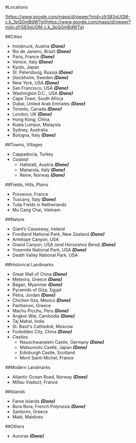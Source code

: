 #Locations

[https://www.google.com/maps/d/viewer?mid=zfrS83gUGM-c.k_3pQGmBdWTg](https://www.google.com/maps/d/viewer?mid=zfrS83gUGM-c.k_3pQGmBdWTg)

##Cities
- Innsbruck, Austria ***(Done)***
- Rio de Janeiro, Brazil ***(Done)***
- Paris, France ***(Done)***
- Venice, Italy ***(Done)***
- Kyoto, Japan
- St. Petersburg, Russia ***(Done)***
- Stockholm, Sweden ***(Done)***
- New York, USA ***(Done)***
- San Francisco, USA ***(Done)***
- Washington D.C., USA ***(Done)***
- Cape Town, South Africa
- Dubai, United Arab Emriates ***(Done)***
- Toronto, Canada ***(Done)***
- London, UK ***(Done)***
- Hong Kong, China
- Kuala Lumpur, Malaysia
- Sydney, Australia
- Bologna, Italy ***(Done)***

##Towns, Villages
- Cappadocia, Turkey
- *Coastal*
    - Hallstatt, Austria ***(Done)***
    - Manarola, Italy ***(Done)***
    - Reine, Norway ***(Done)***

##Fields, Hills, Plains
- Provence, France
- Tuscany, Italy ***(Done)***
- Tulip Fields in Netherlands
- Mu Cang Chai, Vietnam

##Nature
- Giant’s Causeway, Ireland
- Fiordland National Park, New Zealand ***(Done)***
- Antelope Canyon, USA
- Grand Canyon, USA *(and Horseshoe Bend)* ***(Done)***
- Yosemite National Park, USA ***(Done)***
- Death Valley National Park, USA

##Historical Landmarks
- Great Wall of China ***(Done)***
- Meteora, Greece ***(Done)***
- Bagan, Myanmar ***(Done)***
- Pyramids of Giza, Egypt
- Petra, Jordan ***(Done)***
- Chichen Itza, Mexico ***(Done)***
- Parthenon, Greece
- Machu Picchu, Peru ***(Done)***
- Angkor Wat, Cambodia ***(Done)***
- Taj Mahal, India
- St. Basil's Cathedral, Moscow
- Forbidden City, China ***(Done)***
- *Castles*
    - Neuschwanstein Castle, Germany ***(Done)***
    - Matsumoto Castle, Japan ***(Done)***
    - Edinburgh Castle, Scotland
    - Mont Saint-Michel, France

##Modern Landmarks
- Atlantic Ocean Road, Norway ***(Done)***
- Millau Viaduct, France

##Islands
- Faroe Islands ***(Done)***
- Bora Bora, French Polynesia ***(Done)***
- Santorini, Greece
- Malé, Maldives

##Others
- Auroras ***(Done)***
